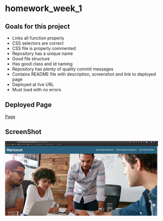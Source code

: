 # homework_week_1

## Goals for this project
* Links all function properly
* CSS selectors are correct
* CSS file is properly commented
* Repository has a unique name
* Good file structure
* Has good class and id naming
* Repository has plenty of quality commit messages
* Contains README file with description, screenshot and link to deployed page
* Deployed at live URL
* Must load with no errors

## Deployed Page
[Page](https://kevinhenleycode.github.io/homework_week_1/)

## ScreenShot
![GitHub-Page](/assets/images/GitHub-Page_Screen-Shot.png)
